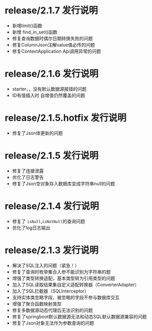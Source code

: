 # release/2.1.7 发行说明

- 新增limit()函数
- 新增 find_in_set()函数
- 修复查询数据时偶尔日期转换失败的问题
- 修复ColumnJson注解value值必传的问题
- 修复ContextApplication Api调用异常的问题

# release/2.1.6 发行说明  

- starter，，没有默认数据源报错的问题
- ID有值插入时  自增值仍然覆盖的问题

# release/2.1.5.hotfix 发行说明

- 修复了Json体更新的问题

# release/2.1.5 发行说明

- 修复了连接泄露
- 优化了日志警告
- 修复了Json空对象存入数据库变成字符串null的问题

# release/2.1.4 发行说明

- 修复了 `isNull`,`isNotNull`的查询问题
- 优化了log日志输出

# release/2.1.3 发行说明

- 解决了SQL注入的问题（紧急！）
- 修复了查询时枚举集合入参不能识别为字符串的题
- 增强了类型转换适配，基本类型转为引用类型的问题
- 加入了SQL读取结果集自定义适配转换器（ConverterAdapter）
- 加入了SQL拦截器（SQLInterceptor）
- 支持实体类忽略字段，被忽略的字段不参与数据库交互
- 增强了聚合函数映射类型
- 修复多数据源动态代理后无法识别的问题
- 修复了springboot默认数据源无法和动态SQL默认数据源兼容的问题
- 修复了Json对象无法作为参数查询的问题
